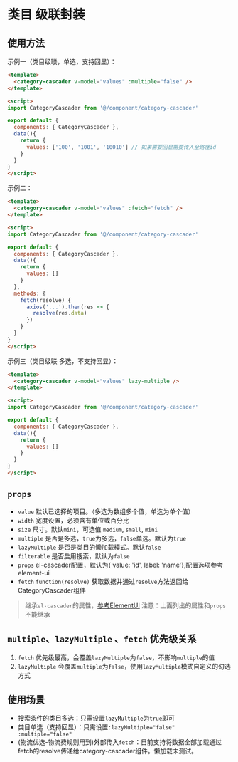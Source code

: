 # 类目 级联封装

## 使用方法
示例一（类目级联，单选，支持回显）：
```html
<template>
  <category-cascader v-model="values" :multiple="false" />
</template>

<script>
import CategoryCascader from '@/component/category-cascader'

export default {
  components: { CategoryCascader },
  data(){
    return {
      values: ['100', '1001', '10010'] // 如果需要回显需要传入全路径id
    }
  }
}
</script>
```

示例二：
```html
<template>
  <category-cascader v-model="values" :fetch="fetch" />
</template>

<script>
import CategoryCascader from '@/component/category-cascader'

export default {
  components: { CategoryCascader },
  data(){
    return {
      values: []
    }
  },
  methods: {
    fetch(resolve) {
      axios('...').then(res => {
        resolve(res.data)
      })
    }
  }
}
</script>
```

示例三（类目级联 多选，不支持回显）：
```html
<template>
  <category-cascader v-model="values" lazy-multiple />
</template>

<script>
import CategoryCascader from '@/component/category-cascader'

export default {
  components: { CategoryCascader },
  data(){
    return {
      values: []
    }
  }
}
</script>
```

## `props`
- `value` 默认已选择的项目。（多选为数组多个值，单选为单个值）
- `width` 宽度设置，必须含有单位或百分比
- `size` 尺寸。默认`mini`，可选值 `medium`, `small`, `mini`
- `multiple` 是否是多选，`true`为多选，`false`单选。默认为`true`
- `lazyMultiple` 是否是类目的懒加载模式。默认`false`
- `filterable` 是否启用搜索，默认为`false`
- `props` el-cascader配置，默认为{ value: 'id', label: 'name'},配置选项参考element-ui
- `fetch` `function(resolve)` 获取数据并通过`resolve`方法返回给CategoryCascader组件
> 继承`el-cascader`的属性，[参考ElementUI](https://element.eleme.cn/#/zh-CN/component/cascader#cascader-attributes)
> 注意：上面列出的属性和`props`不能继承

## `multiple`、`lazyMultiple` 、`fetch` 优先级关系
1. `fetch` 优先级最高，会覆盖`lazyMultiple`为`false`，不影响`multiple`的值
2. `lazyMultiple` 会覆盖`multiple`为`false`，使用`lazyMultiple`模式自定义的勾选方式

## 使用场景
- 搜索条件的类目多选：只需设置`lazyMultiple`为`true`即可
- 类目单选（支持回显）：只需设置`:lazyMultiple="false" :multiple="false"`
- (物流优选-物流费规则用到)外部传入`fetch`：目前支持将数据全部加载通过fetch的resolve传递给category-cascader组件。懒加载未测试。